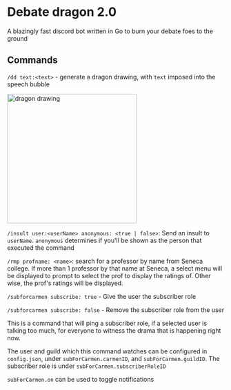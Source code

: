 # Debate dragon 2.0

A blazingly fast discord bot written in Go to burn your debate foes to the ground

## Commands


`/dd text:<text>` - generate a dragon drawing, with `text` imposed into the speech bubble

<img src="media/img/dragon_drawing.png" alt="dragon drawing" width="300">

`/insult user:<userName> anonymous: <true | false>`: Send an insult to `userName`. `anonymous` determines if you'll be shown as the person that executed the command

`/rmp profname: <name>`: search for a professor by name from Seneca college. If more than 1 professor by that name at Seneca, a select menu will be displayed to prompt to select the prof to display the ratings of. Other wise, the prof's ratings will be displayed.

`/subforcarmen subscribe: true` - Give the user the subscriber role

`/subforcarmen subscribe: false` - Remove the subscriber role from the user

This is a command that will ping a subscriber role, if a selected user is talking too much, for everyone to witness the drama that is happening right now.

The user and guild which this command watches can be configured in `config.json`, under `subForCarmen.carmenID`, and `subForCarmen.guildID`. The subscriber role is under `subForCarmen.subscriberRoleID`

`subForCarmen.on` can be used to toggle notifications

